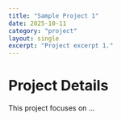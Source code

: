 ```yaml
---
title: "Sample Project 1"
date: 2025-10-11
category: "project"
layout: single
excerpt: "Project excerpt 1."
---
```

# Project Details

This project focuses on ...
